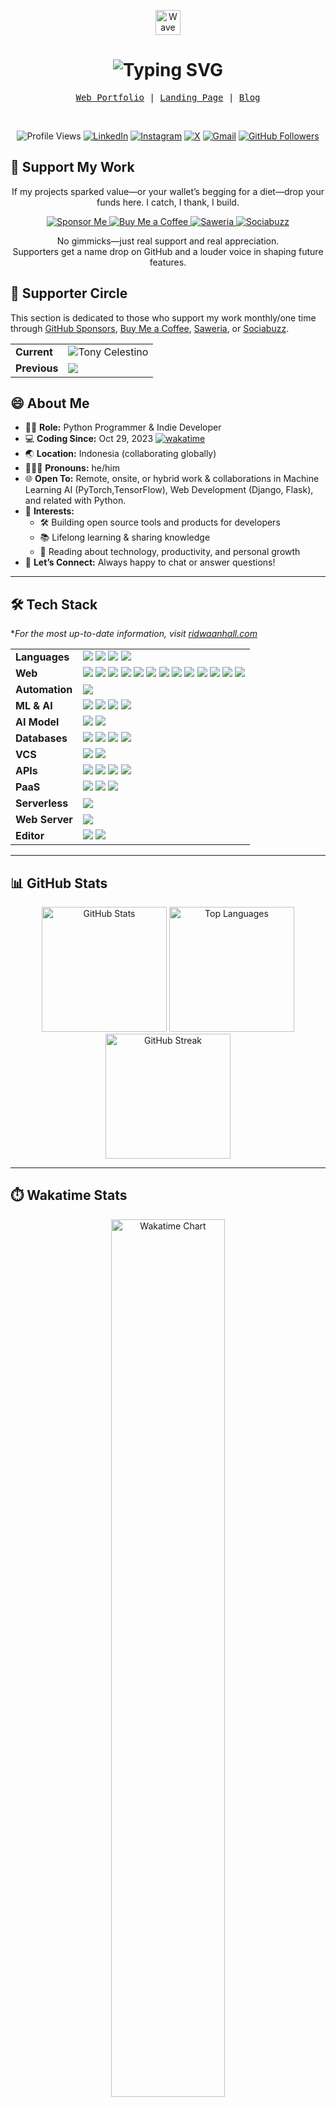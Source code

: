 <p align="center">
    <img src="https://tva1.sinaimg.cn/large/e6c9d24egy1h1571l0uucg205k05egri.gif" width="40" alt="Wave" />
</p>

<h1 align="center">
  <img src="https://readme-typing-svg.herokuapp.com?font=Fira+Code&weight=500&size=25&pause=1000&color=1CA0F1&center=true&vCenter=true&width=435&lines=Assalamu'alaikum,+I'm+Ridwan;Welcome+to+my+GitHub+profile!" alt="Typing SVG" />
</h1>

<p align="center">
    <samp>
        <a href="https://ridwaanhall.com" target="_blank">Web Portfolio</a> |
        <a href="https://bio.ridwaanhall.com" target="_blank">Landing Page</a> |
        <a href="https://ridwaanhall.com/blog/" target="_blank">Blog</a>
    </samp>
</p>

<br/>

<p align="center">
    <img src="https://komarev.com/ghpvc/?username=ridwaanhall&color=blue&label=Profile%20Views" alt="Profile Views"/>
    <a href="https://www.linkedin.com/in/ridwaanhall/"><img src="https://img.shields.io/badge/LinkedIn-in/ridwaanhall-blue?logo=linkedin" alt="LinkedIn"></a>
    <a href="https://instagram.com/ridwaanhall"><img src="https://img.shields.io/badge/-@ridwaanhall-e84393?style=flat&labelColor=e84393&logo=instagram&logoColor=white" alt="Instagram"></a>
    <a href="https://x.com/ridwaanhall"><img src="https://img.shields.io/badge/-@ridwaanhall-000000?style=flat&labelColor=000000&logo=x&logoColor=white" alt="X"></a>
    <a href="mailto:hi@ridwaanhall.com"><img src="https://img.shields.io/badge/-hi@ridwaanhall.com-c0392b?style=flat&labelColor=c0392b&logo=gmail&logoColor=white" alt="Gmail"></a>
    <a href="https://github.com/ridwaanhall"><img src="https://img.shields.io/github/followers/ridwaanhall?label=GitHub%20Followers" alt="GitHub Followers"></a>
</p>

## 🌟 Support My Work

<p align="center">
    If my projects sparked value—or your wallet’s begging for a diet—drop your funds here. I catch, I thank, I build.
</p>

<p align="center">
    <a href="https://github.com/sponsors/ridwaanhall/">
        <img src="https://img.shields.io/badge/-Sponsor%20Me-blue?style=for-the-badge&logo=github&logoColor=white" alt="Sponsor Me"/>
    </a>
    <a href="https://buymeacoffee.com/ridwaanhall">
        <img src="https://img.shields.io/badge/-Buy%20Me%20a%20Coffee-yellow?style=for-the-badge&logo=buy-me-a-coffee&logoColor=white" alt="Buy Me a Coffee"/>
    </a>
    <a href="https://saweria.co/ridwaanhall">
        <img src="https://img.shields.io/badge/-Saweria-orange?style=for-the-badge" alt="Saweria"/>
    </a>
    <a href="https://sociabuzz.com/ridwaanhall/support">
        <img src="https://img.shields.io/badge/-Sociabuzz-red?style=for-the-badge" alt="Sociabuzz"/>
    </a>
</p>

<p align="center">
    No gimmicks—just real support and real appreciation.
    <br/>
    Supporters get a name drop on GitHub and a louder voice in shaping future features.
</p>

## 🙌 Supporter Circle

This section is dedicated to those who support my work monthly/one time through
[GitHub Sponsors](https://github.com/sponsors/ridwaanhall), [Buy Me a Coffee](https://buymeacoffee.com/ridwaanhall), [Saweria](https://saweria.co/ridwaanhall), or [Sociabuzz](https://sociabuzz.com/ridwaanhall/support).

<table align="center">
    <tr>
        <td>
            <b>Current</b>
        </td>
        <td>
            <img src="https://img.shields.io/badge/-Tony%20Celestino-05122A?style=flat" alt="Tony Celestino"/>
        </td>
    </tr>
    <tr>
        <td>
            <b>Previous</b>
        </td>
        <td>
            <img src="https://img.shields.io/badge/With%20deep%20appreciation%20for%20all%20past%20support%2C%20sponsorships%2C%20and%20donations%20that%20helped%20shape%20this%20journey💫-8A2BE2"/>
        </td>
    </tr>
</table>

## 😄 About Me

- 🧑‍🏫 **Role:** Python Programmer & Indie Developer
- 💻 **Coding Since:** Oct 29, 2023 [![wakatime](https://wakatime.com/badge/user/018b799e-de53-4f7a-bb65-edc2df9f26d8.svg)](https://wakatime.com/@018b799e-de53-4f7a-bb65-edc2df9f26d8)
- 🌏 **Location:** Indonesia (collaborating globally)
- 🧑‍🤝‍🧑 **Pronouns:** he/him
- 🌐 **Open To:** Remote, onsite, or hybrid work & collaborations in Machine Learning AI (PyTorch,TensorFlow), Web Development (Django, Flask), and related with Python.
- 🎯 **Interests:**
    - 🛠️ Building open source tools and products for developers
    - 📚 Lifelong learning & sharing knowledge
    - 📖 Reading about technology, productivity, and personal growth
- 🤝 **Let’s Connect:** Always happy to chat or answer questions!

---

## 🛠️ Tech Stack

**For the most up-to-date information, visit [ridwaanhall.com](https://bio.ridwaanhall.com)*

<table align="center">
    <tr>
        <td><b>Languages</b></td>
        <td>
            <img src="https://img.shields.io/badge/-Python-05122A?style=flat&logo=python" />
            <img src="https://img.shields.io/badge/-PHP-05122A?style=flat&logo=php" />
            <img src="https://img.shields.io/badge/-JavaScript-05122A?style=flat&logo=javascript" />
            <img src="https://img.shields.io/badge/-TypeScript-05122A?style=flat&logo=typescript" />
        </td>
    </tr>
    <tr>
        <td><b>Web</b></td>
        <td>
            <img src="https://img.shields.io/badge/-Django-05122A?style=flat&logo=django" />
            <img src="https://img.shields.io/badge/-Flask-05122A?style=flat&logo=flask" />
            <img src="https://img.shields.io/badge/-React-05122A?style=flat&logo=react" />
            <img src="https://img.shields.io/badge/-Next.js-05122A?style=flat&logo=next.js" />
            <img src="https://img.shields.io/badge/-HTML5-05122A?style=flat&logo=html5" />
            <img src="https://img.shields.io/badge/-CSS3-05122A?style=flat&logo=css3" />
            <img src="https://img.shields.io/badge/-Bootstrap-05122A?style=flat&logo=bootstrap" />
            <img src="https://img.shields.io/badge/-Tailwind%20CSS-05122A?style=flat&logo=tailwind-css" />
            <img src="https://img.shields.io/badge/-Bulma-05122A?style=flat&logo=bulma" />
            <img src="https://img.shields.io/badge/-Node.js-05122A?style=flat&logo=node.js" />
            <img src="https://img.shields.io/badge/-WordPress-05122A?style=flat&logo=wordpress" />
            <img src="https://img.shields.io/badge/-Material--UI-05122A?style=flat&logo=material-ui" />
            <img src="https://img.shields.io/badge/-Laravel-05122A?style=flat&logo=laravel" />
        </td>
    </tr>
    <tr>
        <td><b>Automation</b></td>
        <td>
            <img src="https://img.shields.io/badge/-n8n-05122A?style=flat&logo=n8n" />
        </td>
    </tr>
    <tr>
        <td><b>ML & AI</b></td>
        <td>
            <img src="https://img.shields.io/badge/-TensorFlow-05122A?style=flat&logo=tensorflow" />
            <img src="https://img.shields.io/badge/-PyTorch-05122A?style=flat&logo=pytorch" />
            <img src="https://img.shields.io/badge/-Keras-05122A?style=flat&logo=keras" />
            <img src="https://img.shields.io/badge/-Scikit--learn-05122A?style=flat&logo=scikit-learn" />
        </td>
    </tr>
    <tr>
        <td><b>AI Model</b></td>
        <td>
            <img src="https://img.shields.io/badge/-ChatGPT-05122A?style=flat&logo=openai" />
            <img src="https://img.shields.io/badge/-Gemini-05122A?style=flat&logo=google" />
        </td>
    </tr>
    <tr>
        <td><b>Databases</b></td>
        <td>
            <img src="https://img.shields.io/badge/-MySQL-05122A?style=flat&logo=mysql" />
            <img src="https://img.shields.io/badge/-SQLite-05122A?style=flat&logo=sqlite" />
            <img src="https://img.shields.io/badge/-MongoDB-05122A?style=flat&logo=mongodb" />
            <img src="https://img.shields.io/badge/-PostgreSQL-05122A?style=flat&logo=postgresql" />
        </td>
    </tr>
    <tr>
        <td><b>VCS</b></td>
        <td>
            <img src="https://img.shields.io/badge/-Git-05122A?style=flat&logo=git" />
            <img src="https://img.shields.io/badge/-GitHub-05122A?style=flat&logo=github" />
        </td>
    </tr>
    <tr>
        <td><b>APIs</b></td>
        <td>
            <img src="https://img.shields.io/badge/-DRF-05122A?style=flat&logo=django" />
            <img src="https://img.shields.io/badge/-FastAPI-05122A?style=flat&logo=fastapi" />
            <img src="https://img.shields.io/badge/-Postman-05122A?style=flat&logo=postman" />
            <img src="https://img.shields.io/badge/-GraphQL-05122A?style=flat&logo=graphql" />
        </td>
    </tr>
    <tr>
        <td><b>PaaS</b></td>
        <td>
            <img src="https://img.shields.io/badge/-Vercel-05122A?style=flat&logo=vercel" />
            <img src="https://img.shields.io/badge/-Netlify-05122A?style=flat&logo=netlify" />
            <img src="https://img.shields.io/badge/-Cloudflare%20Pages-05122A?style=flat&logo=cloudflare" />
        </td>
    </tr>
    <tr>
        <td><b>Serverless</b></td>
        <td>
            <img src="https://img.shields.io/badge/-Cloudflare%20Workers-05122A?style=flat&logo=cloudflare" />
        </td>
    </tr>
    <tr>
        <td><b>Web Server</b></td>
        <td>
            <img src="https://img.shields.io/badge/-Nginx-05122A?style=flat&logo=nginx" />
        </td>
    </tr>
    <tr>
        <td><b>Editor</b></td>
        <td>
            <img src="https://img.shields.io/badge/-Visual%20Studio-05122A?style=flat&logo=visual-studio-code" />
            <img src="https://img.shields.io/badge/-JetBrains-05122A?style=flat&logo=jetbrains" />
        </td>
    </tr>
</table>

---

## 📊 GitHub Stats

<p align="center">
    <img height="200" src="https://github-readme-stats.vercel.app/api?username=ridwaanhall&show_icons=true&hide_border=true&theme=tokyonight&bg_color=00000000&count_private=true&hide=contribs" alt="GitHub Stats"/>
    <img height="200" src="https://github-readme-stats.vercel.app/api/top-langs/?username=ridwaanhall&layout=compact&hide_border=true&theme=tokyonight&bg_color=00000000&langs_count=6&hide=javascript,css,php" alt="Top Languages"/>
    <img height="200" src="https://github-readme-streak-stats.herokuapp.com/?user=ridwaanhall&theme=tokyonight&hide_border=true&background=00000000" alt="GitHub Streak"/>
</p>

---

## ⏱️ Wakatime Stats

<p align="center">
    <a href="https://wakatime.com/@ridwaanhall">
        <img src="https://wakatime.com/share/@ridwaanhall/814541a6-1677-46dc-ba38-6bbec125c7b1.png" alt="Wakatime Chart" width="60%"/>
    </a>
</p>
<p align="center">
    <a href="https://wakatime.com/@ridwaanhall">
        <img src="https://github-readme-stats.vercel.app/api/wakatime?username=ridwaanhall&layout=compact&hide_border=true&hide=other&theme=tokyonight&bg_color=00000000&langs_count=6" alt="Wakatime Stats"/>
    </a>
</p>

---

<p align="center">
    <b>Let's connect and build something amazing together!</b>
</p>
